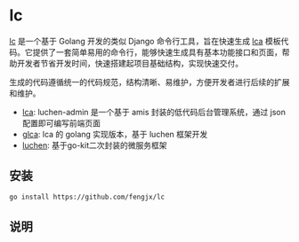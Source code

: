 # lc

[lc](https://github.com/fengjx/lc) 是一个基于 Golang 开发的类似 Django 命令行工具，旨在快速生成 [lca](https://github.com/fengjx/lca) 模板代码。它提供了一套简单易用的命令行，能够快速生成具有基本功能接口和页面，帮助开发者节省开发时间，快速搭建起项目基础结构，实现快速交付。

生成的代码遵循统一的代码规范，结构清晰、易维护，方便开发者进行后续的扩展和维护。

- [lca](https://github.com/fengjx/lca): luchen-admin 是一个基于 amis 封装的低代码后台管理系统，通过 json 配置即可编写前端页面
- [glca](https://github.com/fengjx/glca): lca 的 golang 实现版本，基于 luchen 框架开发
- [luchen](https://github.com/fengjx/luchen): 基于go-kit二次封装的微服务框架

## 安装

```bash
go install https://github.com/fengjx/lc
```

## 说明



